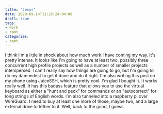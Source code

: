 ```yaml
---
title: "Jesus"
date: 2020-09-14T11:26:24-04:00
draft: true
tags:
- work
- rant
categories:
- rant
---
```


I think I'm a little in shock about how much work I have coming my way. It's pretty intense. It looks like I'm going to have at least two, possibly three concurrent high profile projects as well as a number of smaller projects interspersed. I can't really say how things are going to go, but I'm going to do my damnedest to get it done and do it right.
I'm also writing this post on my phone using JuiceSSH, which is pretty cool. I'm glad I bought it. It works really well. It has this badass feature that allows you to use the virtual keyboard as either a "hunt and peck" for commands or an "autocorrect" for long strings of English words.
I'm also tunneled into a raspberry pi over WireGuard. I need to buy at least one more of those, maybe two, and a large external drive to tether to it.
Well, back to the grind, I guess.
